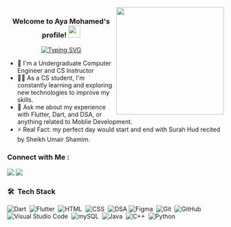 
<img width="250" align="right" src="https://c.tenor.com/_DOBjnGspYAAAAAM/code-coding.gif">

<h3 align="center">
  Welcome to Aya Mohamed's profile!
  <img src="https://media.giphy.com/media/hvRJCLFzcasrR4ia7z/giphy.gif" width="28">
</h3>

<!-- Typing SVG by DenverCoder1 - https://github.com/DenverCoder1/readme-typing-svg -->
<p align="center">
  <a href="https://github.com/AyaaMohammedsayed?tab=repositories"> <img src="https://readme-typing-svg.herokuapp.com?font=Fira+Code&pause=1000&color=F76BEE&width=435&lines=Junior+Flutter+Developer;Always+Learn+%2CFollow+Your+Passion" alt="Typing SVG" /></a>
</p> 

- 🏢 I'm a Undergraduate Computer Engineer and CS Instructor
- 👨‍💻 As a CS student, I'm constantly learning and exploring new technologies to improve my skills.
- 💬 Ask me about my experience with Flutter, Dart, and DSA, or anything related to Moblie Development.
- ⚡ Real Fact:  my perfect day would start and end with Surah Hud recited by Sheikh Umair Shamim.
<!--- 👨‍💻 Check out my portfolio at  https://ayamohmed.wixsite.com/ayamohamedwebsite to see some of the projects I've worked on.-->
<!--- 👨‍💻 Check out my portfolio at https://yousef-dergham.netlify.app/ to see some of the projects I've worked on.-->


### Connect with Me :

<a href="https://www.linkedin.com/in/ayamohamedsayed/" target="_blank"><img src="https://img.shields.io/badge/-Aya%20Mohamed-0077B5?style=for-the-badge&logo=Linkedin&logoColor=white"/></a>
<a href="https://www.facebook.com/profile.php?id=100015951257626" target="_blank"><img src="https://img.shields.io/badge/-Aya%20Mohamed-0077B5?style=for-the-badge&logo=Facebook&logoColor=white"/></a>



### 🛠 &nbsp;Tech Stack
![Dart](https://img.shields.io/badge/-Dart-05122A?style=flat&logo=Dart)&nbsp;
![Flutter](https://img.shields.io/badge/-Flutter-05122A?style=flat&logo=Flutter&logoColor=563D7C)&nbsp;
![HTML](https://img.shields.io/badge/-HTML-05122A?style=flat&logo=HTML5)&nbsp;
![CSS](https://img.shields.io/badge/-CSS-05122A?style=flat&logo=CSS3&logoColor=1572B6)&nbsp;
![DSA](https://img.shields.io/badge/-DSA-05122A?style=flat&logo=DSA)
![Figma](https://img.shields.io/badge/-Figma-05122A?style=flat&logo=Figma&logoColor=339933)&nbsp;
![Git](https://img.shields.io/badge/-Git-05122A?style=flat&logo=git)&nbsp;
![GitHub](https://img.shields.io/badge/-GitHub-05122A?style=flat&logo=github)&nbsp;
![Visual Studio Code](https://img.shields.io/badge/-Visual%20Studio%20Code-05122A?style=flat&logo=visual-studio-code&logoColor=007ACC)&nbsp;
![mySQL](https://img.shields.io/badge/-mySQL-05122A?style=flat&logo=mySQL)&nbsp;
![Java](https://img.shields.io/badge/-Java-05122A?style=flat&logo=Java)&nbsp;
![C++](https://img.shields.io/badge/-C++-05122A?style=flat&logo=C++)&nbsp;
![Python](https://img.shields.io/badge/-Python%20-05122A?style=flat&logo=python)&nbsp;



<!--
<img align="left" src="https://github-readme-stats.vercel.app/api/top-langs?username=yousefdergham&show_icons=true&locale=en&layout=compact&theme=radical" alt="most used languages" />
<br>
<a href="https://komarev.com/ghpvc/?username=yousefdergham&style=for-the-badge">
    <img src="https://komarev.com/ghpvc/?username=yousefdergham&style=for-the-badge">
</a>
-->
